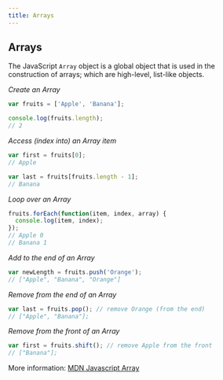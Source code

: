 ```yaml
---
title: Arrays
---
```


## Arrays

The JavaScript `Array` object is a global object that is used in the construction of arrays; which are high-level, list-like objects.

*Create an Array*

```javascript
var fruits = ['Apple', 'Banana'];

console.log(fruits.length);
// 2
```

*Access (index into) an Array item*

```javascript
var first = fruits[0];
// Apple

var last = fruits[fruits.length - 1];
// Banana
```

*Loop over an Array*

```javascript
fruits.forEach(function(item, index, array) {
  console.log(item, index);
});
// Apple 0
// Banana 1
```

*Add to the end of an Array*

```javascript
var newLength = fruits.push('Orange');
// ["Apple", "Banana", "Orange"]
```

*Remove from the end of an Array*

```javascript
var last = fruits.pop(); // remove Orange (from the end)
// ["Apple", "Banana"];
```

*Remove from the front of an Array*

```javascript
var first = fruits.shift(); // remove Apple from the front
// ["Banana"];
```

More information: 
[MDN Javascript Array](https://developer.mozilla.org/en-US/docs/Web/JavaScript/Reference/Global_Objects/Array)
